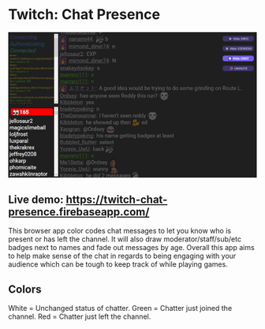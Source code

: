 # Twitch: Chat Presence
![Preview Chat](https://github.com/dieharders/twitch-chat-presence/blob/master/assets/preview-2.jpg)

## Live demo: https://twitch-chat-presence.firebaseapp.com/
This browser app color codes chat messages to let you know who is present or has left the channel. It will also draw moderator/staff/sub/etc badges next to names and fade out messages by age. Overall this app aims to help make sense of the chat in regards to being engaging with your audience which can be tough to keep track of while playing games.

## Colors
White = Unchanged status of chatter.
Green = Chatter just joined the channel.
Red   = Chatter just left the channel.